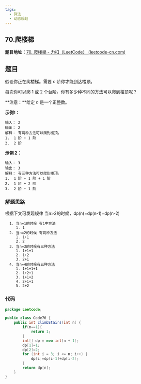 ```yaml
---
tags:
  - 算法
  - 动态规划
---
```


## 70.爬楼梯

**题目地址：**[70. 爬楼梯 - 力扣（LeetCode） (leetcode-cn.com)](https://leetcode-cn.com/problems/climbing-stairs/)

## 题目

假设你正在爬楼梯。需要 *n* 阶你才能到达楼顶。

每次你可以爬 1 或 2 个台阶。你有多少种不同的方法可以爬到楼顶呢？

**注意：**给定 *n* 是一个正整数。

**示例1：**

```
输入： 2
输出： 2
解释： 有两种方法可以爬到楼顶。
1.  1 阶 + 1 阶
2.  2 阶
```

**示例 2：**

```
输入： 3
输出： 3
解释： 有三种方法可以爬到楼顶。
1.  1 阶 + 1 阶 + 1 阶
2.  1 阶 + 2 阶
3.  2 阶 + 1 阶
```

### 解题思路

根据下文可发现规律 当n>2的时候，dp(n)=dp(n-1)+dp(n-2)

 ```
   1. 当n=1的时候 有1中方法
      1. 1 
   2. 当n=2的时候 有两种方法
      1. 1+1
      2. 2
   3. 当n=3的时候有三种方法
      1. 1+1+1
      2. 1+2
      3. 2+1
   4. 当n=4的时候有五种方法
      1. 1+1+1+1
      2. 1+2+1
      3. 1+1+2
      4. 2+1+1
      5. 2+2
 ```

   

### 代码

```java
package Leetcode;

public class Code70 {
    public int climbStairs(int n) {
        if(n==1){
            return 1;
        }
        int[] dp = new int[n + 1];
        dp[1]=1;
        dp[2]=2;
        for (int i = 3; i <= n; i++) {
            dp[i]=dp[i-1]+dp[i-2];
        }
        return dp[n];
    }
}

```

